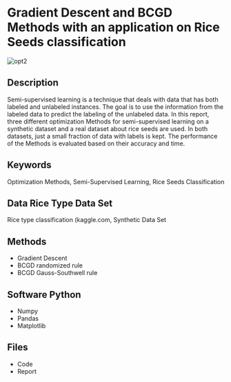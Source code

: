 # Gradient Descent and BCGD Methods with an application on Rice Seeds classification
![opt2](https://github.com/alecruces/OptiRice/assets/67338986/506491de-f0b0-4d6d-b6b1-a67f17ae32c9)

##  Description 
Semi-supervised learning is a technique that deals with data that has both labeled and unlabeled instances. The goal is to use the information from the labeled data to predict the labeling of the unlabeled data. In this report, three different optimization Methods for semi-supervised learning on a synthetic dataset and a real dataset about rice seeds are used. In both datasets, just a small fraction of data with labels is kept. The performance of the Methods is evaluated based on their accuracy and time.
##  Keywords
Optimization Methods, Semi-Supervised Learning, Rice Seeds Classification
##  Data Rice Type Data Set
 Rice type classification (kaggle.com, Synthetic Data Set
## Methods
*	Gradient Descent
*	BCGD randomized rule
*	BCGD Gauss-Southwell rule
## Software Python
*	Numpy
*	Pandas
*	Matplotlib 
## Files  
* Code
* Report
